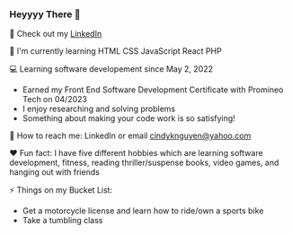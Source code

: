 ### Heyyyy There 👋

📱 Check out my [LinkedIn](https://www.linkedin.com/in/cindykimnguyen/) 

🍄 I'm currently learning HTML CSS JavaScript React PHP

💻 Learning software developement since May 2, 2022
  - Earned my Front End Software Development Certificate with Promineo Tech on 04/2023
  - I enjoy researching and solving problems
  - Something about making your code work is so satisfying!

📧 How to reach me: LinkedIn or email cindyknguyen@yahoo.com

♥️ Fun fact: I have five different hobbies which are learning software development, fitness, reading thriller/suspense books, video games, and hanging out with friends

⚡ Things on my Bucket List: 
  - Get a motorcycle license and learn how to ride/own a sports bike
  - Take a tumbling class

<!--
**TheCindyKim/TheCindyKim** is a ✨ _special_ ✨ repository because its `README.md` (this file) appears on your GitHub profile.

Here are some ideas to get you started:

- 🔭 I’m currently working on ...
- 🌱 I’m currently learning ...
- 👯 I’m looking to collaborate on ...
- 🤔 I’m looking for help with ...
- 💬 Ask me about ...
- 📫 How to reach me: ...
- 😄 Pronouns: ...
- ⚡ Fun fact: ...
-->
